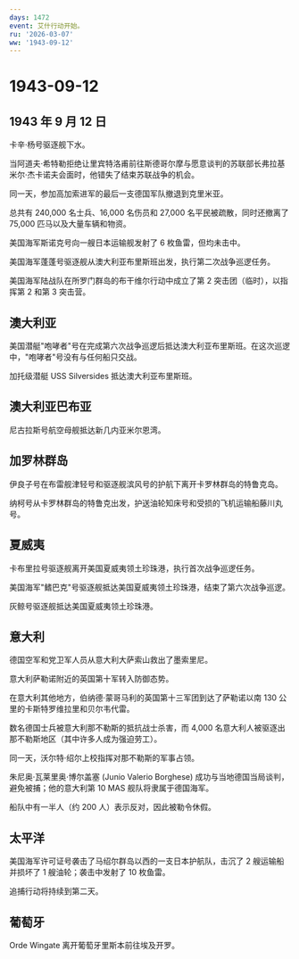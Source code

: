 ```yaml
---
days: 1472
event: 艾什行动开始。
ru: '2026-03-07'
ww: '1943-09-12'
---
```


# 1943-09-12

## 1943 年 9 月 12 日

卡辛·杨号驱逐舰下水。

当阿道夫·希特勒拒绝让里宾特洛甫前往斯德哥尔摩与愿意谈判的苏联部长弗拉基米尔·杰卡诺夫会面时，他错失了结束苏联战争的机会。

同一天，参加高加索进军的最后一支德国军队撤退到克里米亚。

总共有 240,000 名士兵、16,000 名伤员和 27,000 名平民被疏散，同时还撤离了
75,000 匹马以及大量车辆和物资。

美国海军斯诺克号向一艘日本运输舰发射了 6 枚鱼雷，但均未击中。

美国海军蓬蓬号驱逐舰从澳大利亚布里斯班出发，执行第二次战争巡逻任务。

美国海军陆战队在所罗门群岛的布干维尔行动中成立了第 2
突击团（临时），以指挥第 2 和第 3 突击营。

## 澳大利亚

美国潜艇"咆哮者"号在完成第六次战争巡逻后抵达澳大利亚布里斯班。在这次巡逻中，"咆哮者"号没有与任何船只交战。

加托级潜艇 USS Silversides 抵达澳大利亚布里斯班。

## 澳大利亚巴布亚

尼古拉斯号航空母舰抵达新几内亚米尔恩湾。

## 加罗林群岛

伊良子号在布雷舰津轻号和驱逐舰滨风号的护航下离开卡罗林群岛的特鲁克岛。

纳柯号从卡罗林群岛的特鲁克出发，护送油轮知床号和受损的飞机运输船藤川丸号。

## 夏威夷

卡布里拉号驱逐舰离开美国夏威夷领土珍珠港，执行首次战争巡逻任务。

美国海军"鳍巴克"号驱逐舰抵达美国夏威夷领土珍珠港，结束了第六次战争巡逻。

灰鲸号驱逐舰抵达美国夏威夷领土珍珠港。

## 意大利

德国空军和党卫军人员从意大利大萨索山救出了墨索里尼。

意大利萨勒诺附近的英国第十军转入防御态势。

在意大利其他地方，伯纳德·蒙哥马利的英国第十三军团到达了萨勒诺以南 130
公里的卡斯特罗维拉里和贝尔韦代雷。

数名德国士兵被意大利那不勒斯的抵抗战士杀害，而 4,000
名意大利人被驱逐出那不勒斯地区（其中许多人成为强迫劳工）。

同一天，沃尔特·绍尔上校指挥对那不勒斯的军事占领。

朱尼奥·瓦莱里奥·博尔盖塞 (Junio Valerio Borghese)
成功与当地德国当局谈判，避免被捕；他的意大利第 10 MAS
舰队将隶属于德国海军。

船队中有一半人（约 200 人）表示反对，因此被勒令休假。

## 太平洋

美国海军许可证号袭击了马绍尔群岛以西的一支日本护航队，击沉了 2
艘运输船并损坏了 1 艘油轮；袭击中发射了 10 枚鱼雷。

追捕行动将持续到第二天。

## 葡萄牙

Orde Wingate 离开葡萄牙里斯本前往埃及开罗。